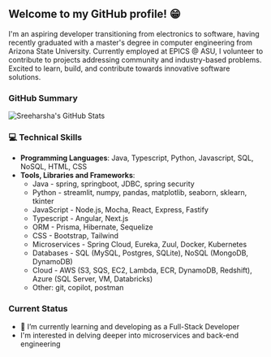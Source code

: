 ## Welcome to my GitHub profile! 😁
I'm an aspiring developer transitioning from electronics to software, having recently graduated with a master's degree in computer engineering from Arizona State University. Currently employed at EPICS @ ASU, I volunteer to contribute to projects addressing community and industry-based problems. Excited to learn, build, and contribute towards innovative software solutions.

<!-- Check out my repositories to see some of my latest projects. -->

### GitHub Summary
![Sreeharsha's GitHub Stats](https://github-readme-stats.vercel.app/api?username=sreeharsha-rav&show_icons=true&theme=transparent)

### 💻 Technical Skills
- **Programming Languages**: Java, Typescript, Python, Javascript, SQL, NoSQL, HTML, CSS
- **Tools, Libraries and Frameworks**:
  - Java - spring, springboot, JDBC, spring security
  - Python - streamlit, numpy, pandas, matplotlib, seaborn, sklearn, tkinter
  - JavaScript - Node.js, Mocha, React, Express, Fastify
  - Typescript - Angular, Next.js
  - ORM - Prisma, Hibernate, Sequelize
  - CSS - Bootstrap, Tailwind
  - Microservices - Spring Cloud, Eureka, Zuul, Docker, Kubernetes
  - Databases - SQL (MySQL, Postgres, SQLite), NoSQL (MongoDB, DynamoDB)
  - Cloud - AWS (S3, SQS, EC2, Lambda, ECR, DynamoDB, Redshift), Azure (SQL Server, VM, Databricks)
  - Other: git, copilot, postman

### Current Status
- 🌱 I’m currently learning and developing as a Full-Stack Developer
- I'm interested in delving deeper into microservices and back-end engineering
<!--
**Sreeharsha98/Sreeharsha98** is a ✨ _special_ ✨ repository because its `README.md` (this file) appears on your GitHub profile.

Here are some ideas to get you started:

- 🔭 I’m currently working on ...
- 🌱 I’m currently learning ...
- 👯 I’m looking to collaborate on ...
- 🤔 I’m looking for help with ...
- 💬 Ask me about ...
- 📫 How to reach me: ...
- 😄 Pronouns: ...
- ⚡ Fun fact: ...
-->
